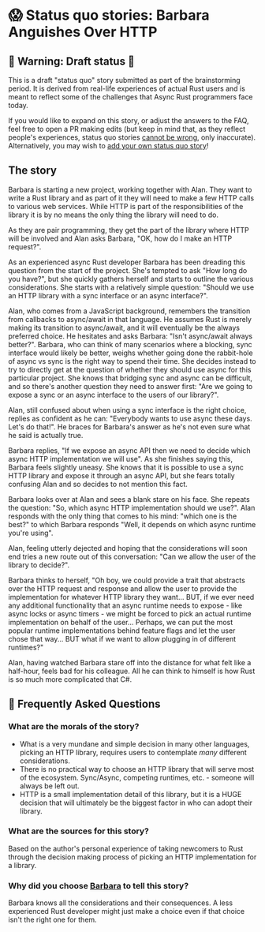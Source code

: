 # 😱 Status quo stories: Barbara Anguishes Over HTTP

## 🚧 Warning: Draft status 🚧

This is a draft "status quo" story submitted as part of the brainstorming period. It is derived from real-life experiences of actual Rust users and is meant to reflect some of the challenges that Async Rust programmers face today. 

If you would like to expand on this story, or adjust the answers to the FAQ, feel free to open a PR making edits (but keep in mind that, as they reflect people's experiences, status quo stories [cannot be wrong], only inaccurate). Alternatively, you may wish to [add your own status quo story][htvsq]!

## The story

Barbara is starting a new project, working together with Alan. They want to write a Rust library and as part of it they will need to make a few HTTP calls to various web services. While HTTP is part of the responsibilities of the library it is by no means the only thing the library will need to do.

As they are pair programming, they get the part of the library where HTTP will be involved and Alan asks Barbara, "OK, how do I make an HTTP request?".

As an experienced async Rust developer Barbara has been dreading this question from the start of the project. She's tempted to ask "How long do you have?", but she quickly gathers herself and starts to outline the various considerations. She starts with a relatively simple question: "Should we use an HTTP library with a sync interface or an async interface?".

Alan, who comes from a JavaScript background, remembers the transition from callbacks to async/await in that language. He assumes Rust is merely making its transition to async/await, and it will eventually be the always preferred choice. He hesitates and asks Barbara: "Isn't async/await always better?". Barbara, who can think of many scenarios where a blocking, sync interface would likely be better, weighs whether going done the rabbit-hole of async vs sync is the right way to spend their time. She decides instead to try to directly get at the question of whether they should use async for this particular project. She knows that bridging sync and async can be difficult, and so there's another question they need to answer first: "Are we going to expose a sync or an async interface to the users of our library?".

Alan, still confused about when using a sync interface is the right choice, replies as confident as he can: "Everybody wants to use async these days. Let's do that!". He braces for Barbara's answer as he's not even sure what he said is actually true.

Barbara replies, "If we expose an async API then we need to decide which async HTTP implementation we will use". As she finishes saying this, Barbara feels slightly uneasy. She knows that it is possible to use a sync HTTP library and expose it through an async API, but she fears totally confusing Alan and so decides to not mention this fact.

Barbara looks over at Alan and sees a blank stare on his face. She repeats the question: "So, which async HTTP implementation should we use?". Alan responds with the only thing that comes to his mind: "which one is the best?" to which Barbara responds "Well, it depends on which async runtime you're using". 

Alan, feeling utterly dejected and hoping that the considerations will soon end tries a new route out of this conversation: "Can we allow the user of the library to decide?". 

Barbara thinks to herself, "Oh boy, we could provide a trait that abstracts over the HTTP request and response and allow the user to provide the implementation for whatever HTTP library they want... BUT, if we ever need any additional functionality that an async runtime needs to expose - like async locks or async timers - we might be forced to pick an actual runtime implementation on behalf of the user... Perhaps, we can put the most popular runtime implementations behind feature flags and let the user chose that way... BUT what if we want to allow plugging in of different runtimes?"

Alan, having watched Barbara stare off into the distance for what felt like a half-hour, feels bad for his colleague. All he can think to himself is how Rust is so much more complicated that C#.

## 🤔 Frequently Asked Questions

### **What are the morals of the story?**
* What is a very mundane and simple decision in many other languages, picking an HTTP library, requires users to contemplate *many* different considerations.
* There is no practical way to choose an HTTP library that will serve most of the ecosystem. Sync/Async, competing runtimes, etc. - someone will always be left out.
* HTTP is a small implementation detail of this library, but it is a HUGE decision that will ultimately be the biggest factor in who can adopt their library.

### **What are the sources for this story?**
Based on the author's personal experience of taking newcomers to Rust through the decision making process of picking an HTTP implementation for a library.

### **Why did you choose [Barbara][] to tell this story?**
Barbara knows all the considerations and their consequences. A less experienced Rust developer might just make a choice even if that choice isn't the right one for them.

[Alan]: ../characters/alan.md
[Grace]: ../characters/grace.md
[Niklaus]: ../characters/niklaus.md
[Barbara]: ../characters/barbara.md
[htvsq]: ../how_to_vision/status_quo.md
[cannot be wrong]: ../how_to_vision/comment.md#comment-to-understand-or-improve-not-to-negate-or-dissuade
